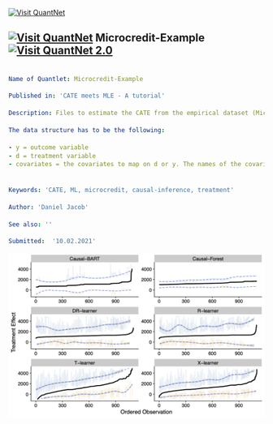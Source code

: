 [<img src="https://github.com/QuantLet/Styleguide-and-FAQ/blob/master/pictures/banner.png" width="888" alt="Visit QuantNet">](http://quantlet.de/)

## [<img src="https://github.com/QuantLet/Styleguide-and-FAQ/blob/master/pictures/qloqo.png" alt="Visit QuantNet">](http://quantlet.de/) **Microcredit-Example** [<img src="https://github.com/QuantLet/Styleguide-and-FAQ/blob/master/pictures/QN2.png" width="60" alt="Visit QuantNet 2.0">](http://quantlet.de/)

```yaml

Name of Quantlet: Microcredit-Example

Published in: 'CATE meets MLE - A tutorial'

Description: Files to estimate the CATE from the empirical dataset (Microcredit in Morocco). Uses all meta-learners as well as causal BART and causal forest. 

The data structure has to be the following: 

- y = outcome variable
- d = treatment variable
- covariates = the covariates to map on d or y. The names of the covariates can be seen in the main.R file. 


Keywords: 'CATE, ML, microcredit, causal-inference, treatment'

Author: 'Daniel Jacob'

See also: ''

Submitted:  '10.02.2021'

```

![Picture1](Microcredit_CATE_estimates_all.png)